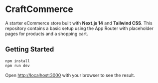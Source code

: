 # CraftCommerce

A starter eCommerce store built with **Next.js 14** and **Tailwind CSS**. This repository contains a basic setup using the App Router with placeholder pages for products and a shopping cart.

## Getting Started

```bash
npm install
npm run dev
```

Open [http://localhost:3000](http://localhost:3000) with your browser to see the result.
